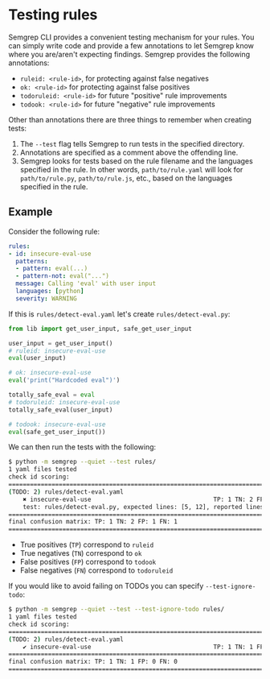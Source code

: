 # Testing rules

Semgrep CLI provides a convenient testing mechanism for your rules. You can
simply write code and provide a few
annotations to let Semgrep know where you are/aren't expecting findings. Semgrep
provides the following annotations:

- `ruleid: <rule-id>`, for protecting against false negatives
- `ok: <rule-id>` for protecting against false positives
- `todoruleid: <rule-id>` for future "positive" rule improvements
- `todook: <rule-id>` for future "negative" rule improvements

Other than annotations there are three things to remember when creating tests:

1. The `--test` flag tells Semgrep to run tests in the specified directory.
2. Annotations are specified as a comment above the offending line.
3. Semgrep looks for tests based on the rule filename and the languages
   specified in the rule. In other words, `path/to/rule.yaml` will look for
   `path/to/rule.py`, `path/to/rule.js`, etc., based on the languages specified
   in the rule.

## Example

Consider the following rule:

```yaml
rules:
- id: insecure-eval-use
  patterns:
  - pattern: eval(...)
  - pattern-not: eval("...")
  message: Calling 'eval' with user input
  languages: [python]
  severity: WARNING
```

If this is `rules/detect-eval.yaml` let's create `rules/detect-eval.py`:

```python
from lib import get_user_input, safe_get_user_input

user_input = get_user_input()
# ruleid: insecure-eval-use
eval(user_input)

# ok: insecure-eval-use
eval('print("Hardcoded eval")')

totally_safe_eval = eval
# todoruleid: insecure-eval-use
totally_safe_eval(user_input)

# todook: insecure-eval-use
eval(safe_get_user_input())
```

We can then run the tests with the following:

```sh
$ python -m semgrep --quiet --test rules/
1 yaml files tested
check id scoring:
================================================================================
(TODO: 2) rules/detect-eval.yaml
	✖ insecure-eval-use                                  TP: 1 TN: 2 FP: 1 FN: 1
	test: rules/detect-eval.py, expected lines: [5, 12], reported lines: [5, 15]
================================================================================
final confusion matrix: TP: 1 TN: 2 FP: 1 FN: 1
================================================================================
```

- True positives (`TP`) correspond to `ruleid`
- True negatives (`TN`) correspond to `ok`
- False positives (`FP`) correspond to `todook`
- False negatives (`FN`) correspond to `todoruleid`

If you would like to avoid failing on TODOs you can specify `--test-ignore-todo`:

```sh
$ python -m semgrep --quiet --test --test-ignore-todo rules/
1 yaml files tested
check id scoring:
================================================================================
(TODO: 2) rules/detect-eval.yaml
	✔ insecure-eval-use                                  TP: 1 TN: 1 FP: 0 FN: 0
================================================================================
final confusion matrix: TP: 1 TN: 1 FP: 0 FN: 0
================================================================================
```

